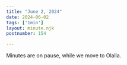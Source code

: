 ```yaml
---
title: "June 2, 2024"
date: 2024-06-02
tags: ['1min']
layout: minute.njk
postnumber: 154

---
```


Minutes are on pause, while we move to Olalla.